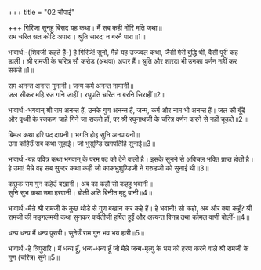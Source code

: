 +++
title = "02 चौपाई"

+++
गिरिजा सुनहु बिसद यह कथा। मैं सब कही मोरि मति जथा॥  
राम चरित सत कोटि अपारा। श्रुति सारदा न बरनै पारा॥1॥  

भावार्थ:-(शिवजी कहते हैं-) हे गिरिजे! सुनो, मैन्ने यह उज्ज्वल कथा, जैसी मेरी बुद्धि थी, वैसी पूरी कह डाली। श्री रामजी के चरित्र सौ करोड (अथवा) अपार हैं। श्रुति और शारदा भी उनका वर्णन नहीं कर सकते॥1॥  

राम अनन्त अनन्त गुनानी। जन्म कर्म अनन्त नामानी॥  
जल सीकर महि रज गनि जाहीं। रघुपति चरित न बरनि सिराहीं॥2॥  

भावार्थ:-भगवान्‌ श्री राम अनन्त हैं, उनके गुण अनन्त हैं, जन्म, कर्म और नाम भी अनन्त हैं। जल की बूँदें और पृथ्वी के रजकण चाहे गिने जा सकते हों, पर श्री रघुनाथजी के चरित्र वर्णन करने से नहीं चूकते॥2॥  

बिमल कथा हरि पद दायनी। भगति होइ सुनि अनपायनी॥  
उमा कहिउँ सब कथा सुहाई। जो भुसुण्डि खगपतिहि सुनाई॥3॥  

भावार्थ:-यह पवित्र कथा भगवान्‌ के परम पद को देने वाली है। इसके सुनने से अविचल भक्ति प्राप्त होती है। हे उमा! मैन्ने वह सब सुन्दर कथा कही जो काकभुशुण्डिजी ने गरुडजी को सुनाई थी॥3॥  

कछुक राम गुन कहेउँ बखानी। अब का कहौं सो कहहु भवानी॥  
सुनि सुभ कथा उमा हरषानी। बोली अति बिनीत मृदु बानी॥4॥  

भावार्थ:-मैन्ने श्री रामजी के कुछ थोडे से गुण बखान कर कहे हैं। हे भवानी! सो कहो, अब और क्या कहूँ? श्री रामजी की मङ्गलमयी कथा सुनकर पार्वतीजी हर्षित हुईं और अत्यन्त विनम्र तथा कोमल वाणी बोलीं-॥4॥  

धन्य धन्य मैं धन्य पुरारी। सुनेउँ राम गुन भव भय हारी॥5॥  

भावार्थ:-हे त्रिपुरारि। मैं धन्य हूँ, धन्य-धन्य हूँ जो मैन्ने जन्म-मृत्यु के भय को हरण करने वाले श्री रामजी के गुण (चरित्र) सुने॥5॥  
